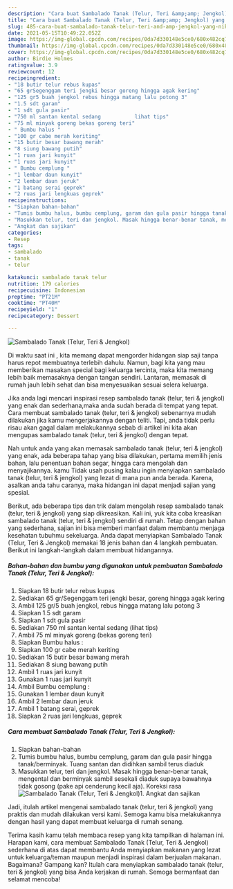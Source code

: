 ```yaml
---
description: "Cara buat Sambalado Tanak (Telur, Teri &amp;amp; Jengkol) yang nikmat Untuk Jualan"
title: "Cara buat Sambalado Tanak (Telur, Teri &amp;amp; Jengkol) yang nikmat Untuk Jualan"
slug: 485-cara-buat-sambalado-tanak-telur-teri-and-amp-jengkol-yang-nikmat-untuk-jualan
date: 2021-05-15T10:49:22.052Z
image: https://img-global.cpcdn.com/recipes/0da7d330148e5ce0/680x482cq70/sambalado-tanak-telur-teri-jengkol-foto-resep-utama.jpg
thumbnail: https://img-global.cpcdn.com/recipes/0da7d330148e5ce0/680x482cq70/sambalado-tanak-telur-teri-jengkol-foto-resep-utama.jpg
cover: https://img-global.cpcdn.com/recipes/0da7d330148e5ce0/680x482cq70/sambalado-tanak-telur-teri-jengkol-foto-resep-utama.jpg
author: Birdie Holmes
ratingvalue: 3.9
reviewcount: 12
recipeingredient:
- "18 butir telur rebus kupas"
- "65 grSegenggam teri jengki besar goreng hingga agak kering"
- "125 gr5 buah jengkol rebus hingga matang lalu potong 3"
- "1.5 sdt garam"
- "1 sdt gula pasir"
- "750 ml santan kental sedang           lihat tips"
- "75 ml minyak goreng bekas goreng teri"
- " Bumbu halus "
- "100 gr cabe merah keriting"
- "15 butir besar bawang merah"
- "8 siung bawang putih"
- "1 ruas jari kunyit"
- "1 ruas jari kunyit"
- " Bumbu cemplung "
- "1 lembar daun kunyit"
- "2 lembar daun jeruk"
- "1 batang serai geprek"
- "2 ruas jari lengkuas geprek"
recipeinstructions:
- "Siapkan bahan-bahan"
- "Tumis bumbu halus, bumbu cemplung, garam dan gula pasir hingga tanak/berminyak. Tuang santan dan didihkan sambil terus diaduk"
- "Masukkan telur, teri dan jengkol. Masak hingga benar-benar tanak, mengental dan berminyak sambil sesekali diaduk supaya bawahnya tidak gosong (pake api cenderung kecil aja). Koreksi rasa"
- "Angkat dan sajikan"
categories:
- Resep
tags:
- sambalado
- tanak
- telur

katakunci: sambalado tanak telur 
nutrition: 179 calories
recipecuisine: Indonesian
preptime: "PT21M"
cooktime: "PT40M"
recipeyield: "1"
recipecategory: Dessert

---
```



![Sambalado Tanak (Telur, Teri &amp; Jengkol)](https://img-global.cpcdn.com/recipes/0da7d330148e5ce0/680x482cq70/sambalado-tanak-telur-teri-jengkol-foto-resep-utama.jpg)

Di waktu  saat ini , kita memang dapat mengorder hidangan siap saji tanpa harus repot membuatnya terlebih dahulu. Namun, bagi kita yang mau memberikan masakan special bagi keluarga tercinta, maka kita memang lebih baik memasaknya dengan tangan sendiri. Lantaran, memasak di rumah jauh lebih sehat dan bisa menyesuaikan sesuai selera keluarga.

Jika anda lagi mencari inspirasi resep sambalado tanak (telur, teri &amp; jengkol) yang enak dan sederhana,maka anda sudah berada di tempat yang tepat. Cara membuat sambalado tanak (telur, teri &amp; jengkol)  sebenarnya mudah dilakukan jika kamu mengerjakannya dengan teliti. Tapi, anda tidak perlu risau akan gagal dalam melakukannya 
sebab di artikel ini kita akan mengupas sambalado tanak (telur, teri &amp; jengkol) dengan tepat.  



Nah untuk anda yang akan memasak sambalado tanak (telur, teri &amp; jengkol) yang enak, ada beberapa tahap yang bisa dilakukan, pertama memilih jenis bahan, lalu penentuan bahan segar, hingga cara mengolah dan menyajikannya. kamu Tidak usah pusing kalau ingin menyiapkan sambalado tanak (telur, teri &amp; jengkol) yang lezat di mana pun anda berada. Karena, asalkan anda  tahu caranya, maka hidangan ini dapat menjadi sajian yang spesial.

Berikut, ada beberapa tips dan trik dalam mengolah resep sambalado tanak (telur, teri &amp; jengkol) yang siap dikreasikan. Kali ini, yuk kita coba kreasikan sambalado tanak (telur, teri &amp; jengkol) sendiri di rumah. Tetap dengan bahan yang sederhana, sajian ini bisa memberi manfaat dalam membantu menjaga kesehatan tubuhmu sekeluarga. Anda dapat menyiapkan Sambalado Tanak (Telur, Teri &amp; Jengkol) memakai 18 jenis bahan dan 4 langkah pembuatan. Berikut ini langkah-langkah dalam membuat hidangannya.

<!--inarticleads1-->

##### Bahan-bahan dan bumbu yang digunakan untuk pembuatan Sambalado Tanak (Telur, Teri &amp; Jengkol):

1. Siapkan 18 butir telur rebus kupas
1. Sediakan 65 gr/Segenggam teri jengki besar, goreng hingga agak kering
1. Ambil 125 gr/5 buah jengkol, rebus hingga matang lalu potong 3
1. Siapkan 1.5 sdt garam
1. Siapkan 1 sdt gula pasir
1. Sediakan 750 ml santan kental sedang           (lihat tips)
1. Ambil 75 ml minyak goreng (bekas goreng teri)
1. Siapkan  Bumbu halus :
1. Siapkan 100 gr cabe merah keriting
1. Sediakan 15 butir besar bawang merah
1. Sediakan 8 siung bawang putih
1. Ambil 1 ruas jari kunyit
1. Gunakan 1 ruas jari kunyit
1. Ambil  Bumbu cemplung :
1. Gunakan 1 lembar daun kunyit
1. Ambil 2 lembar daun jeruk
1. Ambil 1 batang serai, geprek
1. Siapkan 2 ruas jari lengkuas, geprek




<!--inarticleads2-->

##### Cara membuat Sambalado Tanak (Telur, Teri &amp; Jengkol):

1. Siapkan bahan-bahan
1. Tumis bumbu halus, bumbu cemplung, garam dan gula pasir hingga tanak/berminyak. Tuang santan dan didihkan sambil terus diaduk
1. Masukkan telur, teri dan jengkol. Masak hingga benar-benar tanak, mengental dan berminyak sambil sesekali diaduk supaya bawahnya tidak gosong (pake api cenderung kecil aja). Koreksi rasa
<img src="//assets-global.cpcdn.com/assets/icons/button_play-2c75c40dde080a61004c1f40b05d8f140eaff45d7e9e6481dc71c63d2e7c4909.png" alt="Sambalado Tanak (Telur, Teri &amp; Jengkol)">1. Angkat dan sajikan




Jadi, itulah artikel mengenai  sambalado tanak (telur, teri &amp; jengkol)  yang praktis dan mudah dilakukan versi kami. Semoga kamu bisa melakukannya dengan hasil yang dapat membuat keluarga di rumah senang. 

Terima kasih kamu telah membaca resep yang kita tampilkan di halaman ini. Harapan kami, cara membuat  Sambalado Tanak (Telur, Teri &amp; Jengkol) sederhana di atas dapat membantu Anda menyiapkan makanan yang lezat untuk keluarga/teman maupun menjadi inspirasi dalam berjualan makanan. Bagaimana? Gampang kan? Itulah cara menyiapkan sambalado tanak (telur, teri &amp; jengkol) yang bisa Anda kerjakan di rumah. Semoga bermanfaat dan selamat mencoba!

